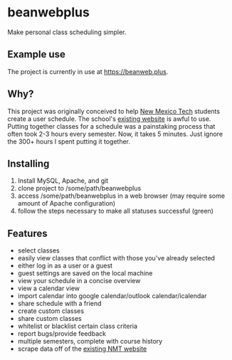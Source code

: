 beanwebplus
==========

Make personal class scheduling simpler.

## Example use
The project is currently in use at https://beanweb.plus.

## Why?
This project was originally conceived to help [New Mexico Tech](http://www.nmt.edu/) students create a user schedule.
The school's [existing website](https://banweb7.nmt.edu/pls/PROD/hwzkcrof.p_uncgslctcrsoff) is awful to use. Putting together
classes for a schedule was a painstaking process that often took 2-3 hours every semester. Now, it takes 5 minutes. Just
ignore the 300+ hours I spent putting it together.

## Installing
1. Install MySQL, Apache, and git
2. clone project to /some/path/beanwebplus
3. access /some/path/beanwebplus in a web browser (may require some amount of Apache configuration)
4. follow the steps necessary to make all statuses successful (green)

## Features
* select classes
* easily view classes that conflict with those you've already selected
* either log in as a user or a guest
* guest settings are saved on the local machine
* view your schedule in a concise overview
* view a calendar view
* import calendar into google calendar/outlook calendar/icalendar
* share schedule with a friend
* create custom classes
* share custom classes
* whitelist or blacklist certain class criteria
* report bugs/provide feedback
* multiple semesters, complete with course history
* scrape data off of the [existing NMT website](https://banweb7.nmt.edu/pls/PROD/hwzkcrof.p_uncgslctcrsoff)
